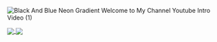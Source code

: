 
![Black And Blue Neon Gradient Welcome to My Channel Youtube Intro Video (1)](https://user-images.githubusercontent.com/100801498/176010555-fbfe752a-1d5e-41c4-b0f8-9b73bdfd0bca.gif)



<a href="">
  <img align="center" src="https://github-readme-stats.vercel.app/api?username=Ryan-Perez&show_icons=true&theme=radical&hide_border=true" />
</a>
<a href="">
  <img align="center" src="https://github-readme-stats.vercel.app/api/top-langs/?username=Ryan-Perez&theme=radical&hide_border=true&layout=compact" />
</a>



